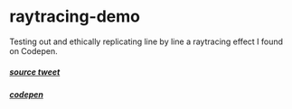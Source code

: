 # raytracing-demo

Testing out and ethically replicating line by line a raytracing effect I found on Codepen.

##### [source tweet](https://twitter.com/Lauramaywendel/status/1574452470868230144?s=20&t=6M7gY2vHKSx9HoIIUkGHVg)

##### [codepen](https://codepen.io/lauramaywendel/pen/dyeXBZe)
